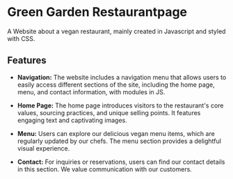 # Green Garden Restaurantpage

A Website about a vegan restaurant, mainly created in Javascript and styled with CSS.

## Features

- **Navigation:** The website includes a navigation menu that allows users to easily access different sections of the site, including the home page, menu, and contact information, with modules in JS.

- **Home Page:** The home page introduces visitors to the restaurant's core values, sourcing practices, and unique selling points. It features engaging text and captivating images.

- **Menu:** Users can explore our delicious vegan menu items, which are regularly updated by our chefs. The menu section provides a delightful visual experience.

- **Contact:** For inquiries or reservations, users can find our contact details in this section. We value communication with our customers.

